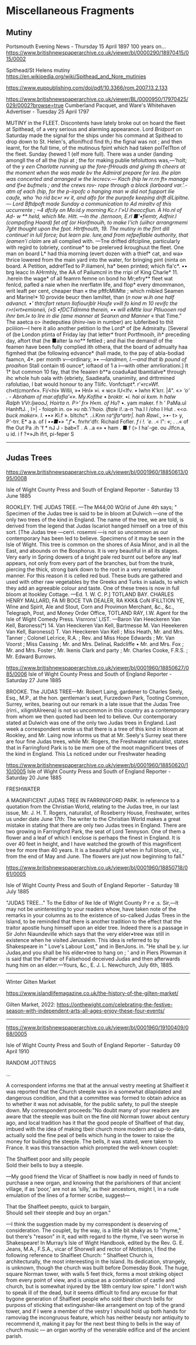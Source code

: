 # Miscellaneous Fragments


## Mutiny

Portsmouth Evening News - Thursday 15 April 1897
100 years on...
https://www.britishnewspaperarchive.co.uk/viewer/bl/0000290/18970415/015/0002

Spithead/St Helens mutiny https://en.wikipedia.org/wiki/Spithead_and_Nore_mutinies

https://www.euppublishing.com/doi/pdf/10.3366/rom.2007.13.2.133

https://www.britishnewspaperarchive.co.uk/viewer/BL/0000950/17970425/029/0002?browse=true
Cumberland Pacquet, and Ware's Whitehaven Advertiser - Tuesday 25 April 1797

MUTINY in the FLEET. Discontents have lately broke out on hoard the fleet at Spithead, of a very serious and alarming appearance. Lord *Bridport* on Saturday made the signal for the ships under his command at Spithead to drop down to St. Helen's, aflonifhcd find th,i the fignal was not ; and then learnt, for the full time, of the mutinous fpint which had taken polTelTton of the fleet. Sunday (hewed 1 (elf more full). There was a under (landing amongll the of all the (hipi at ; the for making publie tefoluttons was,—'holt; of the y *een Charlotte running up the fore-fHrouds and giving th cheers at the moment when the was made bv the Admiral prepare for lea. Ihe plan was concerted and arranged w the lecrecv.— Kach (hip lw rr.rn ft» manage and lf»e bufmels ; and the crews rov- rope through a block (larboard var.’.-atm of each (hip, for the p-irpofc o hanging man w did not fupport ilie caufe, who ‘ho rid bc»r »v it, and alfo for the purpofe keeping drift diLipltne.— Lord Bftdpoft made Sunday a communication to Ad miraltv of this uccurrente ; ~4 dfcily on Mo:id.y morning Kc.r l'»U iheoccfiun. A Ho.nl of Ad- w ** held, which Me. Hitt. —ln the .(ternoon, E.rl ■'•fiemtr, Adfnir.l (compofing Hoard) fet otf (or Horifmouih, to make I'ich (uiihcr arrangrmemi 7ght thought upon the fpot. Htrtfnouth, 19. The mutiny in the flrrt dill continue! in lull force; but learn pie. lure,and from refpeflable authority, that (eamen’i claim* are all complied with. —Tne drifted difcipline, particularly with regird to (obriety, continue* to be prelerved ikroughuut the fleet. One man on board L* had thia morning (evert dozen with a thief* cat, and wa» thrice lowered from the main yard into the water, for bringing pint (ninta on board. A Petition, addrefTed to P.iliamenl, ha* been printed; which fla'c*. •• brg leacc In AHrmhly, the AA of Pailumcnl in the rripi of King Charle* 11. .herein the wage* of all feamrn femne on bond ho Mr;efry** fleet wat fenlcd, pafled a naie when ihe nrerflatm life, and flop* every dmommanon, writ leaft per cent, cheaper than « the pftfcMliMte ; which rnibled Seamen and Marine!* 10 provide beucr then lamiltet, than (*n now w.ih one half advanct. •' thtrcfart return llofiourjblr Houfe v»ill fo kind m 10 revifc the r>r(«rt»emioneii, («S •fDCTidmma therein, •• will eiMtle lour Ptliuooen rod ihnr bm.l« to lire in die (ame manner at Seanxn and Manner* « that Time." The aaetca o> ihedeputiea (ihinv-iwo in number) arc lubferibed to thit pciiiion—l here it alio another petition lo the Lord* of (be Admiralty. [Several of (be London ptinta of Friday lay (hat letter* front Portfmooih, ih* preceding day, aftort that (he ■alter la no** fettled ; and ihai the demand! of the feamen have been fully complied ith othera, that the board of admualty haa figmhed that (be following edvance* (hall made, to the pay of abla-bodiad faamcn, 4*. per month v—ordinary, »*• —landmen, *l.—and that lb* pound of proaihon* Stall contain t6 ounce*, ioftaod of 1 a i—with other amrliorationi.] It 1* but common 10 fay, that the feaaien b**a coaduAad tbamtialve* through ihc whole huh oala with {ebriety, Saadieafa, unanimity, and drttrmined rafolutiao, I bat would honour to any Tliifc. Vonfctupt*. r'«rc»Wf. ch«t(cmonf«». Fi/<hi» Willii, »• Hnl» »i. « wc» lU<lfv. • Iwhn K'krr. |4". «*> ‘o' . - Abraham of mar.afafla'«». My.Koflhe • broktr. •i. hai oi kxm. h halw Ralph VVr.ljwooJ, Hoirta n. P>‘ fr» H«m. of Hu*? •. yam maker. f h ' PaMa.ul HanhftJ. , I>| - foioph in. o» »*u nb.'i'hoio. iftale* i!.:a-n 'ha.l I /oho I Hut . «<*o. buck maker». I. ••» K*i.f ». bltchc*. ..i.Knn r*a^jfa^artr|. hah Rawl.*, >•- t> y, P'-trr. E* a a. of I *••■•» ".f*'•. fnrhr'dfr. Richaid Fofler. *f i !. 'e*. .< I": «; . ..« of fhe Out Pa .ih 'f * nJ J - bab«T . A ..a «» • ham . ■ f (> I ha'-ge. ou Jlfcn.a, u id. i f ?*»Jh ifrt, pi-feper S

---

## Judas Trees

https://www.britishnewspaperarchive.co.uk/viewer/bl/0001960/18850613/095/0008

Isle of Wight County Press and South of England Reporter - Saturday 13 June 1885

ROOKLEY. THE JUDAS TREE. —The M44;00 WO/id of June 4th says; " Specimen of the Judas tree is said to be in bloom at Dulwich —one of the only two trees of the kind in England. The name of the tree, we are told, is derived from the legend that Judas Iscariot hanged himself on a tree of this sort. [The Judas tree —cerri. rosemni —is not so uncommon as our contemporary has been led to believe. Specimens of it may be seen in the Isle of Wight. This tree is common on the shores of Asia Minor, and in all the East, and abounds on the Bosphorus. It is very beautiful in all its stages. Very early in Spring dowers of a bright pale red burnt out before any leaf appears, not only from every part of the branches, but from the trunk, piercing the thick, strong bark down to the root in a very remarkable manner. For this reason it is celled red bud. These buds are gathered and used with other raw vegetables by the Greeks and Turks in salads, to which they add an agreeable colour and taste. One of these trees is now in full bloom at ltookley Cottage. —Ed. 1. W. C. P.] TOTLAND BAY. CHARLES HENRY MALLARD, FA MI BOCE TVA DEALER, RA KKK& CoN IFILLTION YE, Wine and Spirit, Ale and Stout, Corn and Provimon Merchant, &c., &c., Telegraph, Post, and Money Order Office, TOTLAND RAY, I.W. Agent for the Isle of Wight Comedy Press. Visrrons' LIST. —Baron Van Heeckeren Van Kell, Baroness(*) 14. Van Heeckeren Van Kell, Bartmesse M. Van Heeekeren Van Kell, Baroness() T. Van Heeckeren Van Kell ; Miss Heath, Mr. and Mrs. Tanner ; Colonel Lel:rice, R.A. ; Rev. and Miss Hope Edwards ; Mr. Van Voorst ; Miss Cassing ; Mr. and Mrs. DelinaL Radcliffe • Mr. and Mrs. Fox ; Mr. and Mrs. Foster ; Mr. Ikenis Clark and party ; Mr. Charles Cooke, F.R.S. ; Mr. Edward Burrows. 

https://www.britishnewspaperarchive.co.uk/viewer/bl/0001960/18850627/085/0006
Isle of Wight County Press and South of England Reporter - Saturday 27 June 1885

BROOKE. The JUDAS TREE—Mr. Robert Laing, gardener to Charles Seely, Esq., M.P., at the hon. gentleman's seat, Furzedown Park, Tooting Common, Surrey, writes, bearing out our remark in a late issue that the Judas Tree (rirri., xilignitAlreena) is not so uncommon in this country as a contemporary from whom we then quoted had been led to believe. Our contemporary stated at Dulwich was one of the only two Judas trees in England. Last week a correspondent wrote us that there is a tree of this kind in bloom at Rookley, and Mr. Laing now informs us that at Mr. Seely's Surrey seat there are four fine Judas trees, while Mr. Rogers, the Freshwater naturalist, states that in Farringford Park is to be mem one of the moot magnificent trees of the kind in England. This Ls noticed under our Freshwater heading 

https://www.britishnewspaperarchive.co.uk/viewer/bl/0001960/18850620/110/0005
Isle of Wight County Press and South of England Reporter - Saturday 20 June 1885

FRESHWATER

A MAGNIFICENT JUDAS TREE IN FARRINGFORD PARK. ln reference to a quotation from the Christian World, relating to the Judas tree, in our last issue, Mr. J. H. T. Rogers, naturalist, of Roseberry House, Freshwater, writes us under date June 17th: The writer to the Christian World makes a great mistake in stating that there are only two Judas trees in England. There are two growing in Farringford Park, the seat of Lord Tennyson. One of them a flower and a leaf of which I enclose is perhaps the finest in England. It is over 40 feet in height, and I have watched the growth of this magnificent tree for more than 40 years. It is a beautiful sight when in full bloom, viz., from the end of May and June. The flowers are just now beginning to fall."

https://www.britishnewspaperarchive.co.uk/viewer/bl/0001960/18850718/061/0005

Isle of Wight County Press and South of England Reporter - Saturday 18 July 1885

"JUDAS TREE..." To the Editor of Ike Ide of Wight County P r e .s. Sir,—lt may not be uninteresting to your readers whow, have taken note of the remarks in your columns as to the existence of so-calked Judas Trees in the Island, to be reminded that there is another tradition to the effect that the traitor apostle hung himself upon an elder tree. Indeed there is a passage in Sir John Niaundeville which says that the very elder•tree wax still in existence when he visited Jerusalem. This idea is referred to by Shakespeare in " Love's Labour Lost," and in BenJons. in. "He shall be y. iur Judas,and you shall be his elder•tree to hang on ; ' and in Piers Plowman it is said that the Father of Falsehood deceived Judas and then afterwards hung him on an elder.—Yours, &c., E. J. L. Newchurch, July 6th, 1885. 

---

WInter Gilten Market

https://www.islandlifemagazine.co.uk/the-history-of-the-gilten-market/

Gilten Market, 2022: https://onthewight.com/celebrating-the-festive-season-with-independent-arts-all-ages-enjoy-these-four-events/

---

https://www.britishnewspaperarchive.co.uk/viewer/bl/0001960/19100409/068/0005

Isle of Wight County Press and South of England Reporter - Saturday 09 April 1910

RANDOM JOTTINGS

...

A correspondent informs me that at the annual vestry meeting at Shalfleet it was reported that the Church steeple was in a somewhat dilapidated and dangerous condition, and that a committee was formed to obtain advice as to whether it was not advisable, for the public safety, to pull the steeple down. My correspondent proceeds:"No doubt many of your readers are aware that the steeple was built on the fine old Norman tower about century ago, and local tradition has it that the good people of Shalfleet of that day, imbued with the idea of making tbeir church more modern and up-to-data, actually sold the fine peal of bells which hung in the tower to raise the money for building the steeple. The bells, it was stated, were taken to France. It was this transaction which prompted the well-known couplet:

The Shalfleet poor and silly people  
Sold their bells to buy a steeple.

—My good friend the Vicar of Shalfleet is now badly in need of funds to purchase a new organ, and knowing that the parishioners of that ancient village, if as 'poor,' are not as 'silly,' as their ancestors, might I, in a rude emulation of the lines of a former scribe, suggest—

That tbe Shalfleet peepto, quick to bargain,  
Should sell their steeple and buy an organ."

—I think the suggestion made by my correspondent is deserving of consideration. The couplet, by the way, is a little bit shaky as to "rhyme," but there's "reason" in it, ead with regard to the rhyme, I've seen worse in Shakespeare! In Murray’s Isle of Wight Handbook, edited by the Rev. G. E. Jeans, M.A., F.S.A., vicar of Shorwell and rector of Mottiston, I find the following reference to Shalfleet Church: “ Shalfleet Church is, architecturally, the most intereesting in the Island. Its dedication, strangely, is unknown, though the church was built before Domesday Book. The huge, square Norman tower, with walls 5 feet thick, forms a most striking object from every point of view, and is unique as a combination of castle and church, but is somewhat injured by tbe 18th century low spire." I don't wish to speak ill of the dead, but it seems difficult to find any excuse for that bygone generation of Shalfleet people who sold tbeir church bells for purposs of sticking that extinguisher-like arrangement on top of the grand tower, and if I were a member of the vestry I should hold up both hands for ramoviag the incongruous feature, which has neither beauty nor antiquity to recommend it, making it pay for the next best thing to bells in the way of church music — an organ worthy of the venerable edifice and of the ancient parish.
